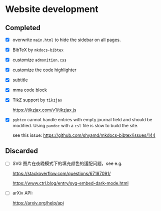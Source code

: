 # Website development

## Completed

* [x] overwrite `main.html` to hide the sidebar on all pages.

* [x] BibTeX by `mkdocs-bibtex`

* [x] customize `admonition.css`

* [x] customize the code highlighter

* [x] subtitle

* [x] mma code block

* [x] TikZ support by `tikzjax`

    <https://tikzjax.com/v1/tikzjax.js>

* [x] `pybtex` cannot handle entries with empty journal field and should be modified. Using `pandoc` with a `csl` file is slow to build the site.

    see this issue: <https://github.com/shyamd/mkdocs-bibtex/issues/144>

## Discarded

* [ ] SVG 图片在夜晚模式下的填充颜色的适配问题，see e.g.

    <https://stackoverflow.com/questions/67187091/>

    <https://www.ctrl.blog/entry/svg-embed-dark-mode.html>

* [ ] arXiv API:

    <https://arxiv.org/help/api>
